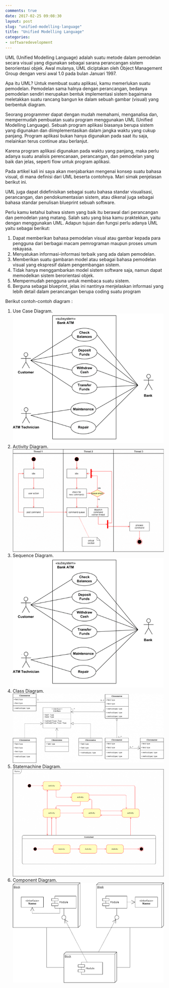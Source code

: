 ```yaml
---
comments: true
date: 2017-02-25 09:08:30
layout: post
slug: "unified-modelling-language"
title: "Unified Modelling Language"
categories:
- softwaredevelopment
---
```


UML (Unified Modelling Language) adalah suatu metode dalam pemodelan secara visual yang digunakan sebagai sarana perancangan sistem berorientasi objek. Awal mulanya, UML diciptakan oleh Object Management Group dengan versi awal 1.0 pada bulan Januari 1997.

Apa itu UML? Untuk membuat suatu aplikasi, kamu memerlukan suatu pemodelan. Pemodelan sama halnya dengan perancangan, bedanya pemodelan sendiri merupakan bentuk implementasi sistem bagaimana meletakkan suatu rancang bangun ke dalam sebuah gambar (visual) yang berbentuk diagram.

<!--more-->

Seorang programmer dapat dengan mudah memahami, menganalisa dan, mempermudah pembuatan suatu program menggunakan UML (Unified Modelling Language). Sebuah program aplikasi biasanya berupa sistem yang digunakan dan diimplementasikan dalam jangka waktu yang cukup panjang. Program aplikasi bukan hanya digunakan pada saat itu saja, melainkan terus continue atau berlanjut. 

Karena program aplikasi digunakan pada waktu yang panjang, maka perlu adanya suatu analisis perencanaan, perancangan, dan pemodelan yang baik dan jelas, seperti flow untuk program aplikasi.

Pada artikel kali ini saya akan menjabarkan mengenai konsep suatu bahasa visual, di mana definisi dari UML beserta contohnya. Mari simak penjelasan berikut ini.

UML juga dapat didefinisikan sebagai suatu bahasa standar visualisasi, perancangan, dan pendokumentasian sistem, atau dikenal juga sebagai bahasa standar penulisan blueprint sebuah software.

Perlu kamu ketahui bahwa sistem yang baik itu berawal dari perancangan dan pemodelan yang matang. Salah satu yang bisa kamu praktekkan, yaitu dengan menggunakan UML. Adapun tujuan dan fungsi perlu adanya UML yaitu sebagai berikut:

1. Dapat memberikan bahasa pemodelan visual atau gambar kepada para pengguna dari berbagai macam pemrograman maupun proses umum rekayasa.
2. Menyatukan informasi-informasi terbaik yang ada dalam pemodelan.
3. Memberikan suatu gambaran model atau sebagai bahasa pemodelan visual yang ekspresif dalam pengembangan sistem.
4. Tidak hanya menggambarkan model sistem software saja, namun dapat memodelkan sistem berorientasi objek.
5. Mempermudah pengguna untuk membaca suatu sistem.
6. Berguna sebagai blueprint, jelas ini nantinya menjelaskan informasi yang lebih detail dalam perancangan berupa coding suatu program

Berikut contoh-contoh diagram :
1. Use Case Diagram.
   [![Simbol-simbol Flowchart](/images/uploads/2017/02-25/use-case-diagram-atm.png)](/images/uploads/2017/02-25/use-case-diagram-atm.png)
2. Activity Diagram.
   [![Simbol-simbol Flowchart](/images/uploads/2017/02-25/activity-diagram-768x521.png)](/images/uploads/2017/02-25/use-case-diagram-atm.png)
3. Sequence Diagram.
   [![Simbol-simbol Flowchart](/images/uploads/2017/02-25/use-case-diagram-atm.png)](/images/uploads/2017/02-25/activity-diagram-768x521.png)
4. Class Diagram.
   [![Simbol-simbol Flowchart](/images/uploads/2017/02-25/class-diagram-768x352.png)](/images/uploads/2017/02-25/class-diagram-768x352.png)
5. Statemachine Diagram.
   [![Simbol-simbol Flowchart](/images/uploads/2017/02-25/statemachine-diagram-768x545.png)](/images/uploads/2017/02-25/statemachine-diagram-768x545.png)
6. Component Diagram.
   [![Simbol-simbol Flowchart](/images/uploads/2017/02-25/component-diagram-768x352.png)](/images/uploads/2017/02-25/component-diagram-768x352.png)